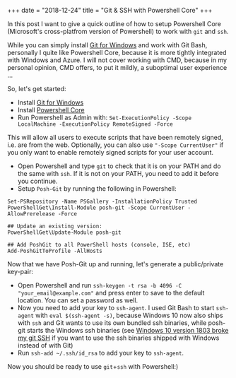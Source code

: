 +++
date = "2018-12-24"
title = "Git & SSH with Powershell Core"
+++

In this post I want to give a quick outline of how to setup Powershell Core (Microsoft's cross-platfrom version of Powershell) to work with `git` and `ssh`.

While you can simply install [Git for Windows](https://git-scm.com/download/win) and work with Git Bash, personally I quite like Powershell Core, because it is more tightly integrated with Windows and Azure. I will not cover working with CMD, because in my personal opinion, CMD offers, to put it mildly, a suboptimal user experience ...

So, let's get started:

- Install [Git for Windows](https://git-scm.com/download/win)
- Install [Powershell Core](https://github.com/PowerShell/PowerShell)
- Run Powershell as Admin with:
`Set-ExecutionPolicy -Scope LocalMachine -ExecutionPolicy RemoteSigned -Force` 

This will allow all users to execute scripts that have been remotely signed, i.e. are from the web. Optionally, you can also use `"-Scope CurrentUser"` if you only want to enable remotely signed scripts for your user account.

- Open Powershell and type `git` to check that it is on your PATH and do the same with `ssh`. If it is not on your PATH, you need to add it before you continue.
- Setup `Posh-Git` by running the following in Powershell:

```
Set-PSRepository -Name PSGallery -InstallationPolicy Trusted
PowerShellGet\Install-Module posh-git -Scope CurrentUser -AllowPrerelease -Force

## Update an existing version:
PowerShellGet\Update-Module posh-git

## Add PoshGit to all PowerShell hosts (console, ISE, etc)
Add-PoshGitToProfile -AllHosts
```

Now that we have Posh-Git up and running, let's generate a public/private key-pair:

- Open Powershell and run `ssh-keygen -t rsa -b 4096 -C "your_email@example.com"` and press enter to save to the default location. You can set a password as well.
- Now you need to add your key to `ssh-agent`. I used Git Bash to start `ssh-agent` with `eval $(ssh-agent -s)`, because Windows 10 now also ships with `ssh` and Git wants to use its own bundled ssh binaries, while posh-git starts the Windows ssh binaries (see [Windows 10 version 1803 broke my git SSH](https://adamralph.com/2018/05/15/windows-10-version-1803-broke-my-git-ssh/) if you want to use the ssh binaries shipped with Windows instead of with Git)
- Run `ssh-add ~/.ssh/id_rsa` to add your key to `ssh-agent`.

Now you should be ready to use `git`+`ssh` with Powershell:)